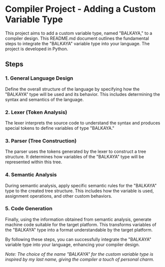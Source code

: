 # Compiler Project - Adding a Custom Variable Type

This project aims to add a custom variable type, named "BALKAYA," to a compiler design. This README.md document outlines the fundamental steps to integrate the "BALKAYA" variable type into your language. The project is developed in Python.

## Steps

### 1. General Language Design

Define the overall structure of the language by specifying how the "BALKAYA" type will be used and its behavior. This includes determining the syntax and semantics of the language.

### 2. Lexer (Token Analysis)

The lexer interprets the source code to understand the syntax and produces special tokens to define variables of type "BALKAYA."

### 3. Parser (Tree Construction)

The parser uses the tokens generated by the lexer to construct a tree structure. It determines how variables of the "BALKAYA" type will be represented within this tree.

### 4. Semantic Analysis

During semantic analysis, apply specific semantic rules for the "BALKAYA" type to the created tree structure. This includes how the variable is used, assignment operations, and other custom behaviors.

### 5. Code Generation

Finally, using the information obtained from semantic analysis, generate machine code suitable for the target platform. This transforms variables of the "BALKAYA" type into a format understandable by the target platform.

By following these steps, you can successfully integrate the "BALKAYA" variable type into your language, enhancing your compiler design.

*Note: The choice of the name "BALKAYA" for the custom variable type is inspired by my last name, giving the compiler a touch of personal charm.*
